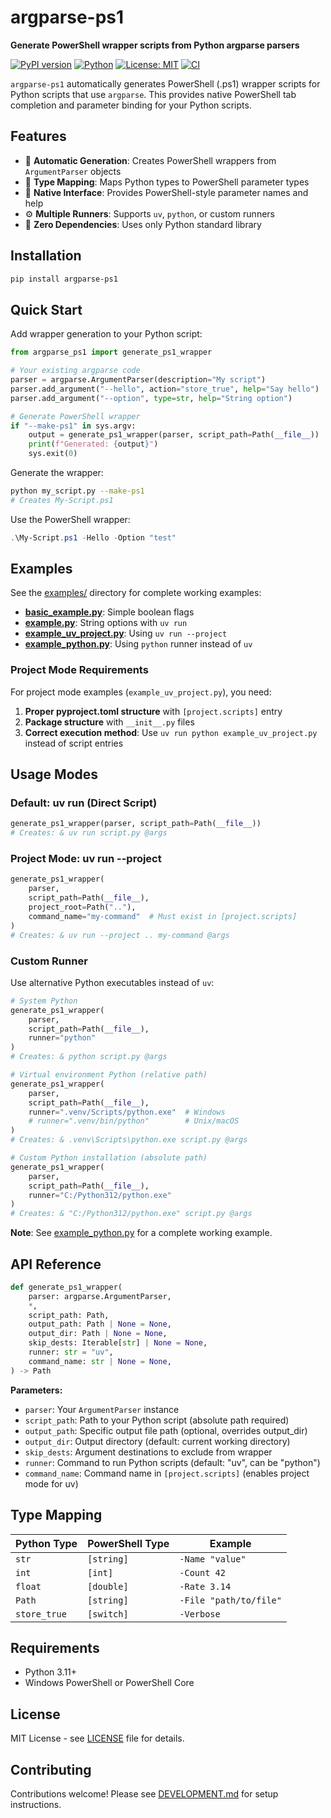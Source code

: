 # argparse-ps1

**Generate PowerShell wrapper scripts from Python argparse parsers**

[![PyPI version](https://badge.fury.io/py/argparse-ps1.svg)](https://badge.fury.io/py/argparse-ps1)
[![Python](https://img.shields.io/badge/python-3.11+-blue.svg)](https://www.python.org/downloads/)
[![License: MIT](https://img.shields.io/badge/License-MIT-yellow.svg)](https://opensource.org/licenses/MIT)
[![CI](https://github.com/shimarch/argparse-ps1/workflows/CI/badge.svg)](https://github.com/shimarch/argparse-ps1/actions)

`argparse-ps1` automatically generates PowerShell (.ps1) wrapper scripts for Python scripts that use `argparse`. This provides native PowerShell tab completion and parameter binding for your Python scripts.

## Features

- 🚀 **Automatic Generation**: Creates PowerShell wrappers from `ArgumentParser` objects
- 🎯 **Type Mapping**: Maps Python types to PowerShell parameter types
- 📝 **Native Interface**: Provides PowerShell-style parameter names and help
- ⚙️ **Multiple Runners**: Supports `uv`, `python`, or custom runners
- 🔧 **Zero Dependencies**: Uses only Python standard library

## Installation

```bash
pip install argparse-ps1
```

## Quick Start

Add wrapper generation to your Python script:

```python
from argparse_ps1 import generate_ps1_wrapper

# Your existing argparse code
parser = argparse.ArgumentParser(description="My script")
parser.add_argument("--hello", action="store_true", help="Say hello")
parser.add_argument("--option", type=str, help="String option")

# Generate PowerShell wrapper
if "--make-ps1" in sys.argv:
    output = generate_ps1_wrapper(parser, script_path=Path(__file__))
    print(f"Generated: {output}")
    sys.exit(0)
```

Generate the wrapper:

```bash
python my_script.py --make-ps1
# Creates My-Script.ps1
```

Use the PowerShell wrapper:

```powershell
.\My-Script.ps1 -Hello -Option "test"
```

## Examples

See the [examples/](examples/) directory for complete working examples:

- **[basic_example.py](examples/basic_example.py)**: Simple boolean flags
- **[example.py](examples/example.py)**: String options with `uv run`
- **[example_uv_project.py](examples/example_uv_project.py)**: Using `uv run --project`
- **[example_python.py](examples/example_python.py)**: Using `python` runner instead of `uv`

### Project Mode Requirements

For project mode examples (`example_uv_project.py`), you need:

1. **Proper pyproject.toml structure** with `[project.scripts]` entry
2. **Package structure** with `__init__.py` files
3. **Correct execution method**: Use `uv run python example_uv_project.py` instead of script entries

## Usage Modes

### Default: uv run (Direct Script)

```python
generate_ps1_wrapper(parser, script_path=Path(__file__))
# Creates: & uv run script.py @args
```

### Project Mode: uv run --project

```python
generate_ps1_wrapper(
    parser,
    script_path=Path(__file__),
    project_root=Path(".."),
    command_name="my-command"  # Must exist in [project.scripts]
)
# Creates: & uv run --project .. my-command @args
```

### Custom Runner

Use alternative Python executables instead of `uv`:

```python
# System Python
generate_ps1_wrapper(
    parser,
    script_path=Path(__file__),
    runner="python"
)
# Creates: & python script.py @args

# Virtual environment Python (relative path)
generate_ps1_wrapper(
    parser,
    script_path=Path(__file__),
    runner=".venv/Scripts/python.exe"  # Windows
    # runner=".venv/bin/python"        # Unix/macOS
)
# Creates: & .venv\Scripts\python.exe script.py @args

# Custom Python installation (absolute path)
generate_ps1_wrapper(
    parser,
    script_path=Path(__file__),
    runner="C:/Python312/python.exe"
)
# Creates: & "C:/Python312/python.exe" script.py @args
```

**Note**: See [example_python.py](examples/example_python.py) for a complete working example.

## API Reference

```python
def generate_ps1_wrapper(
    parser: argparse.ArgumentParser,
    *,
    script_path: Path,
    output_path: Path | None = None,
    output_dir: Path | None = None,
    skip_dests: Iterable[str] | None = None,
    runner: str = "uv",
    command_name: str | None = None,
) -> Path
```

**Parameters:**

- `parser`: Your `ArgumentParser` instance
- `script_path`: Path to your Python script (absolute path required)
- `output_path`: Specific output file path (optional, overrides output_dir)
- `output_dir`: Output directory (default: current working directory)
- `skip_dests`: Argument destinations to exclude from wrapper
- `runner`: Command to run Python scripts (default: "uv", can be "python")
- `command_name`: Command name in `[project.scripts]` (enables project mode for uv)

## Type Mapping

| Python Type  | PowerShell Type | Example                |
| ------------ | --------------- | ---------------------- |
| `str`        | `[string]`      | `-Name "value"`        |
| `int`        | `[int]`         | `-Count 42`            |
| `float`      | `[double]`      | `-Rate 3.14`           |
| `Path`       | `[string]`      | `-File "path/to/file"` |
| `store_true` | `[switch]`      | `-Verbose`             |

## Requirements

- Python 3.11+
- Windows PowerShell or PowerShell Core

## License

MIT License - see [LICENSE](LICENSE) file for details.

## Contributing

Contributions welcome! Please see [DEVELOPMENT.md](DEVELOPMENT.md) for setup instructions.
